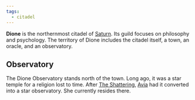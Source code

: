 ```yaml
---
tags:
  - citadel
---
```

**Dione** is the northernmost citadel of [Saturn](<../Saturn.md>). Its guild focuses on philosophy and psychology. The territory of Dione includes the citadel itself, a town, an oracle, and an observatory.

## Observatory
The Dione Observatory stands north of the town. Long ago, it was a star temple for a religion lost to time. After [The Shattering](<../../Events/The Shattering.md>), [Avia](<../../Characters/Avia.md>) had it converted into a star observatory. She currently resides there.